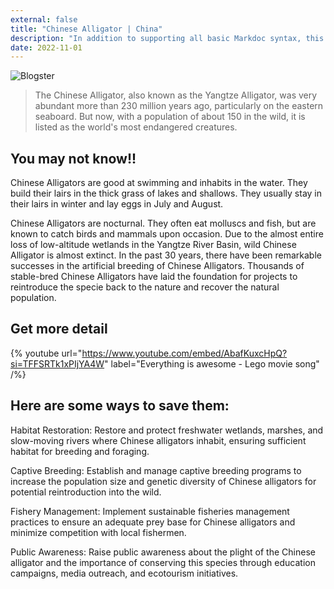 ```yaml
---
external: false
title: "Chinese Alligator | China"
description: "In addition to supporting all basic Markdoc syntax, this template also supports extended markdown syntax to render custom components."
date: 2022-11-01
---
```


![Blogster](/images/china4.png)


>The Chinese Alligator, also known as the Yangtze Alligator, was very abundant more than 230 million years ago, particularly on the eastern seaboard. But now, with a population of about 150 in the wild, it is listed as the world's most endangered creatures.

## You may not know!!

Chinese Alligators are good at swimming and inhabits in the water. They build their lairs in the thick grass of lakes and shallows. They usually stay in their lairs in winter and lay eggs in July and August.

Chinese Alligators are nocturnal. They often eat molluscs and fish, but are known to catch birds and mammals upon occasion. Due to the almost entire loss of low-altitude wetlands in the Yangtze River Basin, wild Chinese Alligator is almost extinct. In the past 30 years, there have been remarkable successes in the artificial breeding of Chinese Alligators. Thousands of stable-bred Chinese Alligators have laid the foundation for projects to reintroduce the specie back to the nature and recover the natural population.



## Get more detail

{% youtube url="https://www.youtube.com/embed/AbafKuxcHpQ?si=TFFSRTk1xPIjYA4W" label="Everything is awesome - Lego movie song" /%}


## Here are some ways to save them:
Habitat Restoration: Restore and protect freshwater wetlands, marshes, and slow-moving rivers where Chinese alligators inhabit, ensuring sufficient habitat for breeding and foraging.

Captive Breeding: Establish and manage captive breeding programs to increase the population size and genetic diversity of Chinese alligators for potential reintroduction into the wild.

Fishery Management: Implement sustainable fisheries management practices to ensure an adequate prey base for Chinese alligators and minimize competition with local fishermen.

Public Awareness: Raise public awareness about the plight of the Chinese alligator and the importance of conserving this species through education campaigns, media outreach, and ecotourism initiatives.


